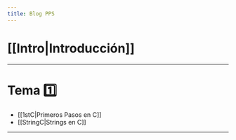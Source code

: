 ```yaml
---
title: Blog PPS
---
```

# [[Intro|Introducción]]
---
# Tema 1️⃣

- [[1stC|Primeros Pasos en C]]
- [[StringC|Strings en C]]

---
